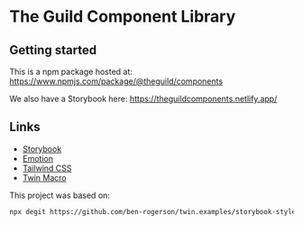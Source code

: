 # The Guild Component Library

## Getting started

This is a npm package hosted at: https://www.npmjs.com/package/@theguild/components 

We also have a Storybook here: https://theguildcomponents.netlify.app/

## Links

- [Storybook](https://storybook.js.org/)
- [Emotion](https://emotion.sh/)
- [Tailwind CSS](https://tailwindcss.com/)
- [Twin Macro](https://github.com/ben-rogerson/twin.macro)

This project was based on:

```sh
npx degit https://github.com/ben-rogerson/twin.examples/storybook-styled-components-typescript folder-name
```
